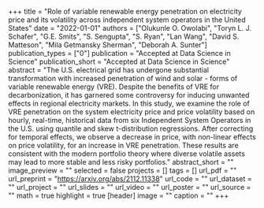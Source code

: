 +++
title = "Role of variable renewable energy penetration on electricity price and its volatility across independent system operators in the United States"
date = "2022-01-01"
authors = ["Olukunle O. Owolabi", "Toryn L. J. Schafer", "G.E. Smits", "S. Sengupta", "S. Ryan", "Lan Wang", "David S. Matteson", "Mila Getmansky Sherman", "Deborah A. Sunter"]
publication_types = ["0"]
publication = "Accepted at Data Science in Science"
publication_short = "Accepted at Data Science in Science"
abstract = "The U.S. electrical grid has undergone substantial transformation with increased penetration of wind and solar - forms of variable renewable energy (VRE). Despite the benefits of VRE for decarbonization, it has garnered some controversy for inducing unwanted effects in regional electricity markets. In this study, we examine the role of VRE penetration on the system electricity price and price volatility based on hourly, real-time, historical data from six Independent System Operators in the U.S. using quantile and skew t-distribution regressions. After correcting for temporal effects, we observe a decrease in price, with non-linear effects on price volatility, for an increase in VRE penetration. These results are consistent with the modern portfolio theory where diverse volatile assets may lead to more stable and less risky portfolios."
abstract_short = ""
image_preview = ""
selected = false
projects = []
tags = []
url_pdf = ""
url_preprint = "https://arxiv.org/abs/2112.11338"
url_code = ""
url_dataset = ""
url_project = ""
url_slides = ""
url_video = ""
url_poster = ""
url_source = ""
math = true
highlight = true
[header]
image = ""
caption = ""
+++
